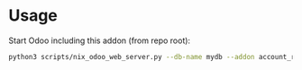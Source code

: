 # Usage

Start Odoo including this addon (from repo root):

```bash
python3 scripts/nix_odoo_web_server.py --db-name mydb --addon account_reporting_volume
```
